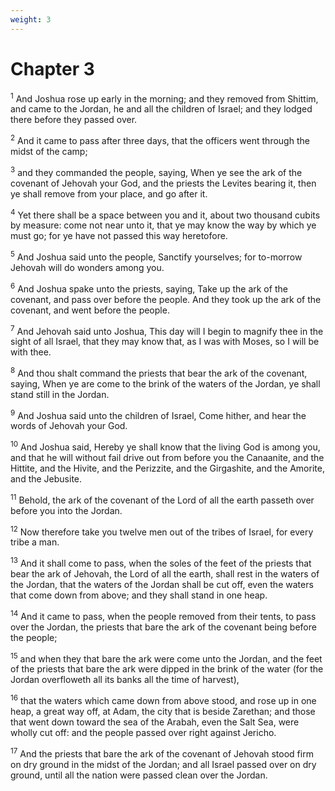 ```yaml
---
weight: 3
---
```


# Chapter 3

<sup>1</sup> And Joshua rose up early in the morning; and they removed from Shittim, and came to the Jordan, he and all the children of Israel; and they lodged there before they passed over. 

<sup>2</sup> And it came to pass after three days, that the officers went through the midst of the camp; 

<sup>3</sup> and they commanded the people, saying, When ye see the ark of the covenant of Jehovah your God, and the priests the Levites bearing it, then ye shall remove from your place, and go after it. 

<sup>4</sup> Yet there shall be a space between you and it, about two thousand cubits by measure: come not near unto it, that ye may know the way by which ye must go; for ye have not passed this way heretofore. 

<sup>5</sup> And Joshua said unto the people, Sanctify yourselves; for to-morrow Jehovah will do wonders among you. 

<sup>6</sup> And Joshua spake unto the priests, saying, Take up the ark of the covenant, and pass over before the people. And they took up the ark of the covenant, and went before the people. 

<sup>7</sup> And Jehovah said unto Joshua, This day will I begin to magnify thee in the sight of all Israel, that they may know that, as I was with Moses, so I will be with thee. 

<sup>8</sup> And thou shalt command the priests that bear the ark of the covenant, saying, When ye are come to the brink of the waters of the Jordan, ye shall stand still in the Jordan. 

<sup>9</sup> And Joshua said unto the children of Israel, Come hither, and hear the words of Jehovah your God. 

<sup>10</sup> And Joshua said, Hereby ye shall know that the living God is among you, and that he will without fail drive out from before you the Canaanite, and the Hittite, and the Hivite, and the Perizzite, and the Girgashite, and the Amorite, and the Jebusite. 

<sup>11</sup> Behold, the ark of the covenant of the Lord of all the earth passeth over before you into the Jordan. 

<sup>12</sup> Now therefore take you twelve men out of the tribes of Israel, for every tribe a man. 

<sup>13</sup> And it shall come to pass, when the soles of the feet of the priests that bear the ark of Jehovah, the Lord of all the earth, shall rest in the waters of the Jordan, that the waters of the Jordan shall be cut off, even the waters that come down from above; and they shall stand in one heap. 

<sup>14</sup> And it came to pass, when the people removed from their tents, to pass over the Jordan, the priests that bare the ark of the covenant being before the people; 

<sup>15</sup> and when they that bare the ark were come unto the Jordan, and the feet of the priests that bare the ark were dipped in the brink of the water (for the Jordan overfloweth all its banks all the time of harvest), 

<sup>16</sup> that the waters which came down from above stood, and rose up in one heap, a great way off, at Adam, the city that is beside Zarethan; and those that went down toward the sea of the Arabah, even the Salt Sea, were wholly cut off: and the people passed over right against Jericho. 

<sup>17</sup> And the priests that bare the ark of the covenant of Jehovah stood firm on dry ground in the midst of the Jordan; and all Israel passed over on dry ground, until all the nation were passed clean over the Jordan. 


